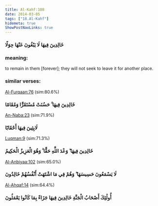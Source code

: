 ```yaml
---
title: Al-Kahf:108
date: 2014-03-05
tags: ["18.Al-Kahf"]
hidemeta: true 
ShowPostNavLinks: true 
---
```

### خَالِدِينَ فِيهَا لَا يَبْغُونَ عَنْهَا حِوَلًا
### meaning: 
to remain in them [forever]; they will not seek to leave it for another place.
### similar verses: 

[Al-Furqaan:76](/25/76) (sim:80.6%)

### خَالِدِينَ فِيهَا ۚ حَسُنَتْ مُسْتَقَرًّا وَمُقَامًا

[An-Naba:23](/78/23) (sim:71.9%)

### لَابِثِينَ فِيهَا أَحْقَابًا

[Luqman:9](/31/9) (sim:71.3%)

### خَالِدِينَ فِيهَا ۖ وَعْدَ اللَّهِ حَقًّا ۚ وَهُوَ الْعَزِيزُ الْحَكِيمُ

[Al-Anbiyaa:102](/21/102) (sim:65.0%)

### لَا يَسْمَعُونَ حَسِيسَهَا ۖ وَهُمْ فِي مَا اشْتَهَتْ أَنْفُسُهُمْ خَالِدُونَ

[Al-Ahqaf:14](/46/14) (sim:64.4%)

### أُولَٰئِكَ أَصْحَابُ الْجَنَّةِ خَالِدِينَ فِيهَا جَزَاءً بِمَا كَانُوا يَعْمَلُونَ
